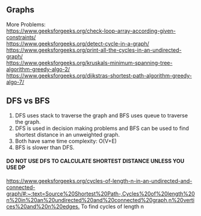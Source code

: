 ## Graphs

More Problems: <br />
<https://www.geeksforgeeks.org/check-loop-array-according-given-constraints/> <br />
<https://www.geeksforgeeks.org/detect-cycle-in-a-graph/> <br />
<https://www.geeksforgeeks.org/print-all-the-cycles-in-an-undirected-graph/> <br />
<https://www.geeksforgeeks.org/kruskals-minimum-spanning-tree-algorithm-greedy-algo-2/> <br />
<https://www.geeksforgeeks.org/dijkstras-shortest-path-algorithm-greedy-algo-7/> <br />

## DFS vs BFS

1. DFS uses stack to traverse the graph and BFS uses queue to traverse the graph.
2. DFS is used in decision making problems and BFS can be used to find shortest distance in an unweighted graph.
3. Both have same time complexity: O(V+E)
4. BFS is slower than DFS.

#### DO NOT USE DFS TO CALCULATE SHORTEST DISTANCE UNLESS YOU USE DP

<https://www.geeksforgeeks.org/cycles-of-length-n-in-an-undirected-and-connected-graph/#:~:text=Source%20Shortest%20Path-,Cycles%20of%20length%20n%20in%20an%20undirected%20and%20connected%20graph,n%20vertices%20and%20n%20edges.>
To find cycles of length n
